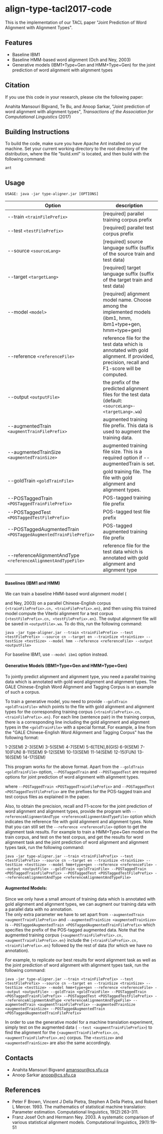 # align-type-tacl2017-code

This is the implementation of our TACL paper "Joint Prediction of Word Alignment with Alignment Types".

## Features
- Baseline IBM1
- Baseline HMM-based word alignment (Och and Ney, 2003)
- Generative models (IBM1+Type+Gen and HMM+Type+Gen) for the joint prediction of word alignment with alignment types

## Citation
If you use this code in your research, please cite the following paper:

Anahita Mansouri Bigvand, Te Bu, and Anoop Sarkar, "Joint prediction of word alignment with alignment types", *Transactions of the Association for Computational Linguistics* (2017)

## Building Instructions
To build the code, make sure you have Apache Ant installed on your machine. Set your current working directory to the root directory of the distribution, where the file "build.xml" is located, and then build with the following command:
```
ant
```

## Usage
    USAGE: java -jar type-aligner.jar [OPTIONS]
| Option            | description |
|---                   |---|
| --train `<trainFilePrefix>` | [required] parallel training corpus prefix |
| --test `<testFilePrefix>`    | [required] parallel test corpus prefix |
| --source `<sourceLang>`      | [required] source language suffix (suffix of the source train and test data)|
| --target `<targetLang>`      | [required] target language suffix (suffix of the target train and test data) |
| --model `<model>`            |  [required] alignment model name. Choose among the implemented models (ibm1, hmm, ibm1+type+gen, hmm+type+gen)|
| --reference `<referenceFile>`  | reference file for the test data which is annotated with gold alignment. If provided, precision, recall and F1-score will be computed. |
| --output `<outputFile>`       | the prefix of the predicted alignment files for the test data (default: `<sourceLang>-<targetLang>.wa`) |
| --augmentedTrain `<augmentTrainFilePrefix>` | augmented training file prefix. This data is used to augment the training data. |
| --augmentedTrainSize `<augmentedTrainSize>`   | augmented training file size. This is a required option if --augmentedTrain is set. |
| --goldTrain `<goldTrainFile>`  | gold training file. The file with gold alignment and alignment types. |
| --POSTaggedTrain `<POSTaggedTrainFilePrefix>` | POS-tagged training file prefix |
| --POSTaggedTest `<POSTaggedTestFilePrefix>`  | POS-tagged test file prefix |
| --POSTaggedAugmentedTrain `<POSTaggedAugmentedTrainFilePrefix>` | POS-tagged augmented training file prefix |
| --referenceAlignmentAndType `<referenceAlignmentAndTypeFile>` | reference file for the test data which is annotated with gold alignment and alignment type |
   

#### Baselines (IBM1 and HMM)
We can train a baseline HMM-based word alignment model (

and Ney, 2003) on a parallel Chinese-English corpus `{<trainFilePrefix>.cn, <trainFilePrefix>.en}`, and then using this trained model compute the Viterbi alignment for a test corpus `{<testFilePrefix>.cn, <testFilePrefix>.en}`. The output alignment file will be saved in `<outputFile>.wa`. To do this, run the following command:
```
java -jar type-aligner.jar --train <trainFilePrefix> --test <testFilePrefix> --source cn --target en --trainSize <trainSize> --testSize <testSize> --model hmm --reference <referenceFile> --output <outputFile>
```
For baseline IBM1, use `--model ibm1` option instead. 

#### Generative Models (IBM1+Type+Gen and HMM+Type+Gen)

To jointly predict alignment and alignment type, you need a parallel training data which is annotated with gold 
word alignment and alignment types. The GALE Chinese-English Word Alignment and Tagging Corpus is an example of such a corpus. 

To train a generative model, you need to provide `--goldTrain <goldTrainFile>` which points to the file with gold alignment and alignment types for the corresponding training corpus `{<trainFilePrefix>.cn, <trainFilePrefix>.en}`. 
For each line (sentence pair) in the training corpus, there is a corresponding line including the gold alignment and alignment types in the `<goldTrainFile>` with a special format. For example, a line from the "GALE Chinese-English Word Alignment and Tagging Corpus" has the following format:

1-2(SEM) 2-3(SEM) 3-5(SEM) 4-7(SEM) 5-6[TEN],8(GIS) 6-9(SEM) 7-10(FUN) 8-11(SEM) 9-12(SEM) 10-13(SEM) 11-14(SEM) 12-15(FUN) 13-16(SEM) 14-17(SEM)

This program works for the above format. Apart from the `--goldTrain <goldTrainFile>` option, `--POSTaggedTrain` and `--POSTaggedTest` are required options for joint prediction of word alignment with alignment types.

where `--POSTaggedTrain <POSTaggedTrainFilePrefix>` and `--POSTaggedTest <POSTaggedTestFilePrefix>` are the prefixes for the POS-tagged train and test corpus files as explained in the paper.

Also, to obtain the precision, recall and F1-score for the joint prediction of word alignment and alignment types, provide the program with `--referenceAlignmentAndType <referenceAlignmentAndTypeFile>` option which indicates the reference file with gold alignment and alignment types. Note that you can still set the `--reference <referenceFile>` option to get the alignment task results. For example to train a HMM+Type+Gen model on the train corpus, and test on the test corpus, and get the results for word alignment task and the joint prediction of word alignment and alignment types task, run the following command:
```
java -jar type-aligner.jar --train <trainFilePrefix> --test <testFilePrefix> --source cn --target en --trainSize <trainSize> --testSize <testSize> --model hmm+type+gen --reference <referenceFile> --output <outputFile> --goldTrain <goldTrainFile> --POSTaggedTrain <POSTaggedTrainFilePrefix> --POSTaggedTest <POSTaggedTestFilePrefix> --referenceAlignmentAndType <referenceAlignmentAndTypeFile>
```
#### Augmented Models:
Since we only have a small amount of training data which is annotated with gold alignment and alignment types, we can augment our training data with a parallel data with no annotation.  
The only extra parameter we have to set apart from `--augmentedTrain <augmentTrainFilePrefix>` and `--augmentedTrainSize <augmentedTrainSize>` is `--POSTaggedAugmentedTrain <POSTaggedAugmentedTrainFilePrefix>` which
specifies the prefix of the POS-tagged augmented data. Note that the augmented training corpus `{<augmentTrainFilePrefix>.cn, <augmentTrainFilePrefix>.en}` include the `{<trainFilePrefix>.cn, <trainFilePrefix>.en}` followed by the rest of data (for which we have no annotation).

For example, to replicate our best results for word alignment task as well as the joint prediction of word alignment with alignment types task, run the following command:
```
java -jar type-aligner.jar --train <trainFilePrefix> --test <testFilePrefix> --source cn --target en --trainSize <trainSize> --testSize <testSize> --model hmm+type+gen --reference <referenceFile> --output <outputFile> --goldTrain <goldTrainFile> --POSTaggedTrain <POSTaggedTrainFilePrefix> --POSTaggedTest <POSTaggedTestFilePrefix> --referenceAlignmentAndType <referenceAlignmentAndTypeFile> --augmentedTrain <augmentTrainFilePrefix> --augmentedTrainSize <augmentedTrainSize> --POSTaggedAugmentedTrain <POSTaggedAugmentedTrainFilePrefix>
```
In order to use the generative model for a machine translation experiment, simply test on the augmented data ( `--test <augmentTrainFilePrefix>`) to find the alignment for the `{<augmentTrainFilePrefix>.cn, <augmentTrainFilePrefix>.en}` corpus. The `<testSize>` and `<augmentedTrainSize>` are also the same accordingly.

## Contacts
* Anahita Mansouri Bigvand <amansour@cs.sfu.ca>
* Anoop Sarkar <anoop@cs.sfu.ca>

## References
- Peter F Brown, Vincent J Della Pietra, Stephen A Della Pietra, and Robert L Mercer. 1993. The mathematics of statistical machine translation: Parameter estimation. Computational linguistics, 19(2):263–311.
- Franz Josef Och and Hermann Ney. 2003. A systematic comparison of various statistical alignment models. Computational linguistics, 29(1):19–51

